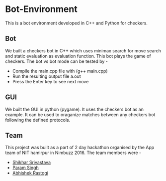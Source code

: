 # Bot-Environment
This is a bot environment developed in C++ and Python for checkers. 

## Bot
We built a checkers bot in C++ which uses minimax search for move search and static evaluation as evaluation function. This bot plays the game of checkers. The bot vs bot mode can be tested by -
* Compile the main.cpp file with  (g++ main.cpp)
* Run the resulting output file a.out
* Press the Enter key to see next move

## GUI
We built the GUI in python (pygame). It uses the checkers bot as an example. It can be used to oraganize matches between any checkers bot following the defined protocols.

## Team
This project was built as a part of 2 day hackathon organised by the App team of NIT hamirpur in Nimbuzz 2016. The team members were -
* [Shikhar Srivastava](https://github.com/shikharsrivastava)
* [Param Singh](https://github.com/paramsingh)
* [Abhishek Rastogi](https://github.com/princu7)
